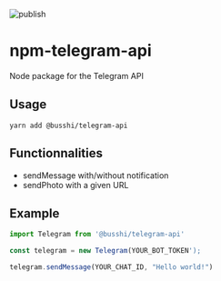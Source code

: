 ![publish](https://github.com/busshi/linkedin_bot_api/actions/workflows/publish.yml/badge.svg)

# npm-telegram-api

Node package for the Telegram API

## Usage

`yarn add @busshi/telegram-api`

## Functionnalities

- sendMessage with/without notification
- sendPhoto with a given URL

## Example

```js
import Telegram from '@busshi/telegram-api'

const telegram = new Telegram(YOUR_BOT_TOKEN');

telegram.sendMessage(YOUR_CHAT_ID, "Hello world!")
```
